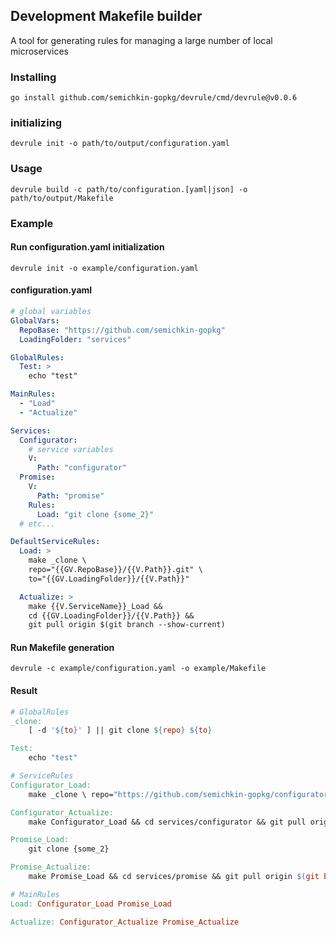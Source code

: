 ## Development Makefile builder
A tool for generating rules for managing a large number of local microservices

### Installing
`go install github.com/semichkin-gopkg/devrule/cmd/devrule@v0.0.6`

### initializing
`devrule init -o path/to/output/configuration.yaml`

### Usage
`devrule build -c path/to/configuration.[yaml|json] -o path/to/output/Makefile`

### Example

#### Run configuration.yaml initialization
`devrule init -o example/configuration.yaml`

#### configuration.yaml
```yaml
# global variables
GlobalVars:
  RepoBase: "https://github.com/semichkin-gopkg"
  LoadingFolder: "services"

GlobalRules:
  Test: >
    echo "test"

MainRules:
  - "Load"
  - "Actualize"

Services:
  Configurator:
    # service variables
    V:
      Path: "configurator"
  Promise:
    V:
      Path: "promise"
    Rules:
      Load: "git clone {some_2}"
  # etc...

DefaultServiceRules:
  Load: >
    make _clone \
    repo="{{GV.RepoBase}}/{{V.Path}}.git" \
    to="{{GV.LoadingFolder}}/{{V.Path}}"

  Actualize: >
    make {{V.ServiceName}}_Load &&
    cd {{GV.LoadingFolder}}/{{V.Path}} &&
    git pull origin $(git branch --show-current)
```

#### Run Makefile generation
`devrule -c example/configuration.yaml -o example/Makefile`

#### Result
```makefile
# GlobalRules
_clone: 
	[ -d '${to}' ] || git clone ${repo} ${to}

Test: 
	echo "test"

# ServiceRules
Configurator_Load: 
	make _clone \ repo="https://github.com/semichkin-gopkg/configurator.git" \ to="services/configurator"

Configurator_Actualize: 
	make Configurator_Load && cd services/configurator && git pull origin $(git branch --show-current)

Promise_Load: 
	git clone {some_2}

Promise_Actualize: 
	make Promise_Load && cd services/promise && git pull origin $(git branch --show-current)

# MainRules
Load: Configurator_Load Promise_Load

Actualize: Configurator_Actualize Promise_Actualize
```
